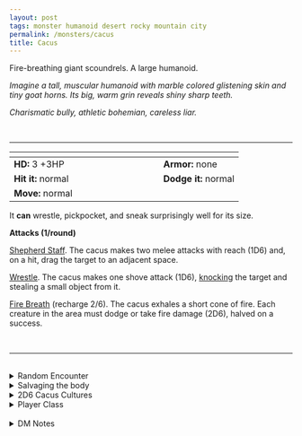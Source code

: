 ```yaml
---
layout: post
tags: monster humanoid desert rocky mountain city
permalink: /monsters/cacus
title: Cacus
---
```


Fire-breathing giant scoundrels. A large humanoid.

_Imagine a tall, muscular humanoid with marble colored glistening skin and tiny goat horns. Its big, warm grin reveals shiny sharp teeth._

_Charismatic bully, athletic bohemian, careless liar._

<br>

---

|  <span style="display: inline-block; width:250px"></span>  |  |
| -------- | --------|
| **HD:** 3 +3HP | **Armor:** none  |
| **Hit it:** normal    | **Dodge it:** normal  |
| **Move:** normal     |   | 

It **can** wrestle, pickpocket, and sneak surprisingly well for its size.

**Attacks (1/round)**

<ins>Shepherd Staff</ins>. The cacus makes two melee attacks with reach (1D6) and, on a hit, drag the target to an adjacent space.

<ins>Wrestle</ins>. The cacus makes one shove attack (1D6), [knocking](/2020/11/10/extra-rules/#conditions) the target and stealing a small object from it.

<ins>Fire Breath</ins> (recharge 2/6). The cacus exhales a short cone of fire. Each creature in the area must dodge or take fire damage (2D6), halved on a success.

<br>

---

<br>

<details markdown="1">
<summary>Random Encounter</summary>

1. **Monster:** 1 cacus & 1D100 sheep & 1D4 athletes.
1. **Lair:** A cyclopean hovel with sheep and an outdoor gym. <br>    &nbsp; OR <br>    **Omen:** A hearty, booming laughter.
1. **Spoor:** A stranded sheep, branded with fire.
1. **Tracks:** 2’ long barefoot tracks.
1. **Trace:** Large herd of sheep.
1. **Trace:** Signs of a sports competition.
</details>

<details markdown="1">
<summary>Salvaging the body</summary>

You find the monster's weapons and ... (Roll as many times as the HD of the monster)

1. Nothing, the cacus is naked.
1. Nothing, the cacus is naked.
1. A sheep's pelt.
1. A pan's flute.
1. A jug of oil.
1. A few stolen jewelry. (valuable)

<span class="alchemy"> **Cacus Body Oil**. Highly slippery, highly flammable, and highly flavourful.</span>
</details>

<details markdown="1">
<summary>2D6 Cacus Cultures</summary>

Combine the result of both tables to get the broad lines of this humanoid culture in this part of the world.

**Cultures**
1. The ones that live at the edge of town.
1. The ones that have a monopoly on all sheep in the area.
1. The ones that train promising young athletes.
1. That local crime family.
1. The ones that are oil wrestling champions.
1. The ones that produce the best olive oil.

**Features**
1. They steal from the locals with total impunity.
1. They are favored by a god.
1. They hide a runaway teen noble.
1. They are preparing for a big competition.
1. They smooth-talked their way to where they are.
1. Their territory is a sacred neutral zone.

</details>

<details markdown="1">
<summary>Player Class</summary>
Play as a [cacus](/class/cacus)!
</details>

<br>

<details markdown="1">
<summary>DM Notes</summary>
In greco-roman mythology, Cacus was a cattle-stealing, fire-breathing giant who fought Hercules. Expending on the [Creature Compendium](https://www.drivethrurpg.com/product/147588/CC1-Creature-Compendium) adaptation of this myth into a DnD monster, I wanted to play on the trope of the handsome ancient greek shepherd who is also an olympian, and make it an asshole jock type of monster. — SaltyGoo
</details>
